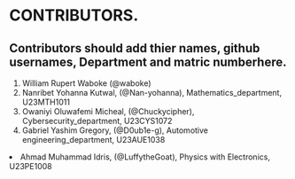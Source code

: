 # CONTRIBUTORS.
## Contributors should add thier names, github usernames, Department and matric numberhere.
<ol>
<li>William Rupert Waboke (@waboke)
<li>Nanribet Yohanna Kutwal, (@Nan-yohanna), Mathematics_department, U23MTH1011</li>
<li>Owaniyi Oluwafemi Micheal, (@Chuckycipher), Cybersecurity_department, U23CYS1072</li>
  <li>Gabriel Yashim Gregory, (@D0ub1e-g), Automotive engineering_department, U23AUE1038</li>
</ol>
<li>Ahmad Muhammad Idris, (@LuffytheGoat), Physics with Electronics, U23PE1008</li>
